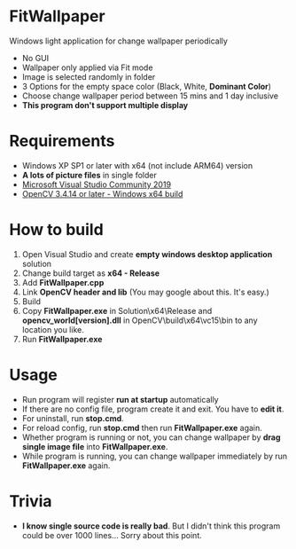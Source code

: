 # FitWallpaper
Windows light application for change wallpaper periodically

* No GUI
* Wallpaper only applied via Fit mode
* Image is selected randomly in folder
* 3 Options for the empty space color (Black, White, __Dominant Color__)
* Choose change wallpaper period between 15 mins and 1 day inclusive
* __This program don't support multiple display__

# Requirements
* Windows XP SP1 or later with x64 (not include ARM64) version
* __A lots of picture files__ in single folder
* [Microsoft Visual Studio Community 2019](https://visualstudio.microsoft.com/downloads/)
* [OpenCV 3.4.14 or later - Windows x64 build](https://opencv.org/releases/)

# How to build
1. Open Visual Studio and create __empty windows desktop application__ solution
2. Change build target as __x64 - Release__
3. Add __FitWallpaper.cpp__
4. Link __OpenCV header and lib__ (You may google about this. It's easy.)
5. Build
6. Copy __FitWallpaper.exe__ in Solution\x64\Release and __opencv_world[version].dll__ in OpenCV\build\x64\vc15\bin to any location you like.
7. Run __FitWallpaper.exe__

# Usage
* Run program will register __run at startup__ automatically
* If there are no config file, program create it and exit. You have to __edit it__.
* For uninstall, run __stop.cmd__.
* For reload config, run __stop.cmd__ then run __FitWallpaper.exe__ again.
* Whether program is running or not, you can change wallpaper by __drag single image file__ into __FitWallpaper.exe__.
* While program is running, you can change wallpaper immediately by run __FitWallpaper.exe__ again.

# Trivia
* __I know single source code is really bad__. But I didn't think this program could be over 1000 lines... Sorry about this point.
